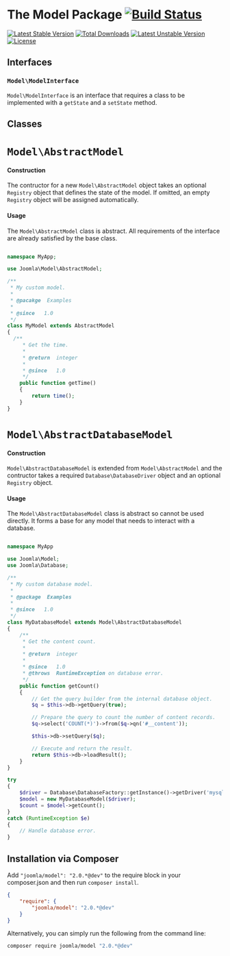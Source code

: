 # The Model Package [![Build Status](https://travis-ci.org/joomla-framework/model.png?branch=master)](https://travis-ci.org/joomla-framework/model)

[![Latest Stable Version](https://poser.pugx.org/joomla/model/v/stable)](https://packagist.org/packages/joomla/model)
[![Total Downloads](https://poser.pugx.org/joomla/model/downloads)](https://packagist.org/packages/joomla/model)
[![Latest Unstable Version](https://poser.pugx.org/joomla/model/v/unstable)](https://packagist.org/packages/joomla/model)
[![License](https://poser.pugx.org/joomla/model/license)](https://packagist.org/packages/joomla/model)

## Interfaces

### `Model\ModelInterface`

`Model\ModelInterface` is an interface that requires a class to be implemented with a `getState` and a `setState` method.

## Classes

# `Model\AbstractModel`

#### Construction

The contructor for a new `Model\AbstractModel` object takes an optional `Registry` object that defines the state of the model. If omitted, an empty `Registry` object will be assigned automatically.

#### Usage

The `Model\AbstractModel` class is abstract. All requirements of the interface are already satisfied by the base class.

```php

namespace MyApp;

use Joomla\Model\AbstractModel;

/**
 * My custom model.
 *
 * @pacakge  Examples
 *
 * @since   1.0
 */
class MyModel extends AbstractModel
{
  /**
	 * Get the time.
	 *
	 * @return  integer
	 *
	 * @since   1.0
	 */
	public function getTime()
	{
		return time();
	}
}
```

# `Model\AbstractDatabaseModel`

#### Construction

`Model\AbstractDatabaseModel` is extended from `Model\AbstractModel` and the contructor takes a required `Database\DatabaseDriver` object and an optional `Registry` object.

#### Usage

The `Model\AbstractDatabaseModel` class is abstract so cannot be used directly. It forms a base for any model that needs to interact with a database.

```php

namespace MyApp

use Joomla\Model;
use Joomla\Database;

/**
 * My custom database model.
 *
 * @package  Examples
 *
 * @since   1.0
 */
class MyDatabaseModel extends Model\AbstractDatabaseModel
{
	/**
	 * Get the content count.
	 *
	 * @return  integer
	 *
	 * @since   1.0
	 * @throws  RuntimeException on database error.
	 */
	public function getCount()
	{
		// Get the query builder from the internal database object.
		$q = $this->db->getQuery(true);

		// Prepare the query to count the number of content records.
		$q->select('COUNT(*)')->from($q->qn('#__content'));

		$this->db->setQuery($q);

		// Execute and return the result.
		return $this->db->loadResult();
	}
}

try
{
	$driver = Database\DatabaseFactory::getInstance()->getDriver('mysqli');
	$model = new MyDatabaseModel($driver);
	$count = $model->getCount();
}
catch (RuntimeException $e)
{
	// Handle database error.
}
```


## Installation via Composer

Add `"joomla/model": "2.0.*@dev"` to the require block in your composer.json and then run `composer install`.

```json
{
	"require": {
		"joomla/model": "2.0.*@dev"
	}
}
```

Alternatively, you can simply run the following from the command line:

```sh
composer require joomla/model "2.0.*@dev"
```
